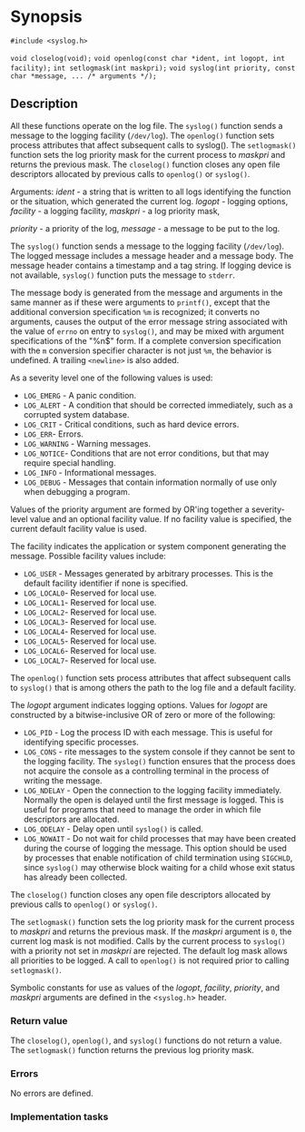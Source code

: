 # Synopsis

`#include <syslog.h>`

`void closelog(void);`
`void openlog(const char *ident, int logopt, int facility);`
`int setlogmask(int maskpri);`
`void syslog(int priority, const char *message, ... /* arguments */);`

## Description

All these functions operate on the log file.
The `syslog()` function sends a message to the logging facility (`/dev/log`).
The `openlog()` function sets process attributes that affect subsequent calls to syslog().
The `setlogmask()` function sets the log priority mask for the current process to _maskpri_ and returns the previous
mask.
The `closelog()` function closes any open file descriptors allocated by previous calls to `openlog()` or `syslog()`.

Arguments:
_ident_ - a string that is written to all logs identifying the function or the situation, which generated the current
log.
_logopt_ - logging options,
_facility_ - a logging facility,
_maskpri_ - a log priority mask,

_priority_ - a priority of the log,
_message_ - a message to be put to the log.

The `syslog()` function sends a message to the logging facility (`/dev/log`). The logged message includes a message
header and a message body. The message header contains a timestamp and a tag string. If logging device is not
available, `syslog()` function puts the message to `stderr`.

The message body is generated from the message and arguments in the same manner as if these were arguments to
`printf()`, except that the additional conversion specification `%m` is recognized; it converts no arguments, causes the
output of the error message string associated with the value of `errno` on entry to `syslog()`, and may be mixed with
argument specifications of the "%n$" form. If a complete conversion specification with the `m` conversion specifier
character is not just `%m`, the behavior is undefined. A trailing `<newline>` is also added.

As a severity level one of the following values is used:

* `LOG_EMERG` - A panic condition.
* `LOG_ALERT` - A condition that should be corrected immediately, such as a corrupted system database.
* `LOG_CRIT` - Critical conditions, such as hard device errors.
* `LOG_ERR`- Errors.
* `LOG_WARNING` - Warning messages.
* `LOG_NOTICE`- Conditions that are not error conditions, but that may require special handling.
* `LOG_INFO` - Informational messages.
* `LOG_DEBUG` - Messages that contain information normally of use only when debugging a program.

Values of the priority argument are formed by OR'ing together a severity-level value and an optional facility value.
If no facility value is specified, the current default facility value is used.

The facility indicates the application or system component generating the message. Possible facility values include:

* `LOG_USER` - Messages generated by arbitrary processes. This is the default facility identifier if none is specified.
* `LOG_LOCAL0`- Reserved for local use.
* `LOG_LOCAL1`- Reserved for local use.
* `LOG_LOCAL2`- Reserved for local use.
* `LOG_LOCAL3`- Reserved for local use.
* `LOG_LOCAL4`- Reserved for local use.
* `LOG_LOCAL5`- Reserved for local use.
* `LOG_LOCAL6`- Reserved for local use.
* `LOG_LOCAL7`- Reserved for local use.

The `openlog()` function sets process attributes that affect subsequent calls to `syslog()` that is among others the
path to the log file and a default facility.

The _logopt_ argument indicates logging options. Values for _logopt_ are constructed by a bitwise-inclusive OR of zero
or more of the following:

* `LOG_PID` - Log the process ID with each message. This is useful for identifying specific processes.
* `LOG_CONS` - rite messages to the system console if they cannot be sent to the logging facility. The `syslog()`
function ensures that the process does not acquire the console as a controlling terminal in the process of writing the
message.
* `LOG_NDELAY` - Open the connection to the logging facility immediately. Normally the open is delayed until the first
message is logged. This is useful for programs that need to manage the order in which file descriptors are allocated.
* `LOG_ODELAY` - Delay open until `syslog()` is called.
* `LOG_NOWAIT` - Do not wait for child processes that may have been created during the course of logging the message.
This option should be used by processes that enable notification of child termination using `SIGCHLD`, since `syslog()`
may otherwise block waiting for a child whose exit status has already been collected.

The `closelog()` function closes any open file descriptors allocated by previous calls to `openlog()` or `syslog()`.

The `setlogmask()` function sets the log priority mask for the current process to _maskpri_ and returns the previous
mask. If the _maskpri_ argument is `0`, the current log mask is not modified. Calls by the current process to `syslog()`
with a priority not set in _maskpri_ are rejected. The default log mask allows all priorities to be logged. A call to
`openlog()` is not required prior to calling `setlogmask()`.

Symbolic constants for use as values of the _logopt_, _facility_, _priority_, and _maskpri_ arguments are defined in
the <`syslog.h`> header.

### Return value

The `closelog()`, `openlog()`, and `syslog()` functions do not return a value.
The `setlogmask()` function returns the previous log priority mask.

### Errors

No errors are defined.

### Implementation tasks
